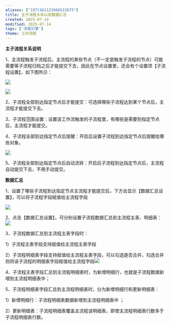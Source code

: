 ```yaml
---
aliases: ["1971161123666522675"]
title: 主子流程关系以及数据汇总
created: 2025-07-14
modified: 2025-07-14
tags: ['流程引擎']
theme: 工作流程
---
```


**主子流程关系说明**

1、主流程触发子流程后，主流程的某些节点（不一定是触发子流程的节点）可能需要等子流程归档之后才能提交下去，因此在节点设置里，还会有个设置项【子流程设置】，如下图所示：

![](5e7718d12e4503238c4f8bb94b8f1ad0.jpg)

![](e98317cd879f0f63d9b3c81d7b39d99f.jpg)

2、子流程全部到达指定节点后才能提交：可选择哪些子流程达到某个节点后，主流程才能提交下去。

3、子流程范围设置：设置该工作流触发的子流程里，有哪些是需要到指定节点后，主流程才能提交。

4、子流程全部到达指定节点后提醒：开启后设置子流程到达指定节点后提醒给哪些对象。

![](5886a1f5204362f6f5d707fb4887ea75.jpg)

5、子流程全部到达指定节点后自动流转：开启后子流程到达指定节点后，主流程自动提交下去，不用手动提交。

**数据汇总**

1、设置了哪些子流程到达指定节点主流程才能提交后，下方会显示【数据汇总设置】，可以将子流程字段赋值给主流程字段

![](0e5c4dddd1f1951d42ed0a2ac1d2d1c2.jpg)

2、点击【数据汇总设置】，可分别设置子流程数据汇总到主流程主表、明细表：![](def921f06b4a2a002eae347cc6694dec.jpg)

3、子流程数据汇总到主流程主表字段时：

1）子流程主表字段支持赋值给主流程主表字段

2）子流程明细表字段支持赋值给主流程主表字段，可以勾选是否合并，勾选合并则将该子流程的明细表字段赋值给主流程字段![](b2d280a0b5be96bd866fd4f774f5c853.jpg)

4、子流程主表字段汇总到主流程明细表时，为新增明细行，也就是子流程数据新增到主流程明细表中；

5、子流程明细表字段汇总到主流程明细表时，分为新增明细行和更新明细表：

1）新增明细行：子流程明细表数据新增到主流程明细表中 ；

2）更新明细表：子流程明细表覆盖主流程该明细表，即使主流程明细表行数多于子流程明细表行数。